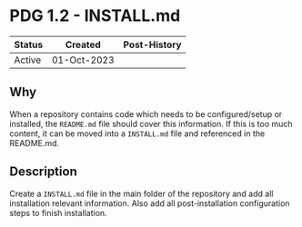 # PDG 1.2 - INSTALL.md

| Status | Created      | Post-History |
|--------|--------------|--------------|
| Active | 01-Oct-2023  |              |

## Why

When a repository contains code which needs to be configured/setup or installed, the `README.md` file should cover this information. 
If this is too much content, it can be moved into a `INSTALL.md` file and referenced in the README.md.

## Description

Create a `INSTALL.md` file in the main folder of the repository and add all installation relevant information.
Also add all post-installation configuration steps to finish installation.
